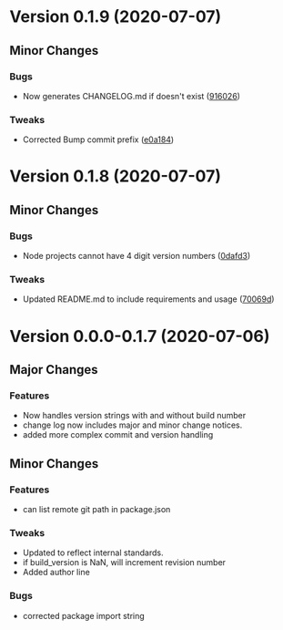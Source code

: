 # Version 0.1.9 (2020-07-07)

## Minor Changes
### Bugs
* Now generates CHANGELOG.md if doesn't exist ([916026](https://github.com/mrAllWeather/changelog-generator/commit/916026c8c32bc0424616ec20714f7af720ad6b3c))

### Tweaks
* Corrected Bump commit prefix ([e0a184](https://github.com/mrAllWeather/changelog-generator/commit/e0a184d75af326c08013e6afc57279e4493748b8))

# Version 0.1.8 (2020-07-07)

## Minor Changes
### Bugs
* Node projects cannot have 4 digit version numbers ([0dafd3](https://github.com/mrAllWeather/changelog-generator/commit/0dafd3df6d54ac35d09b9fd6cbbccede3278d31a))

### Tweaks
* Updated README.md to include requirements and usage ([70069d](https://github.com/mrAllWeather/changelog-generator/commit/70069d193ac97b74fa70ac84bb8c24ee0230e6fa))

# Version 0.0.0-0.1.7 (2020-07-06)

## Major Changes
### Features
* Now handles version strings with and without build number
* change log now includes major and minor change notices.
* added more complex commit and version handling

## Minor Changes
### Features
* can list remote git path in package.json

### Tweaks
* Updated to reflect internal standards.
* if build_version is NaN, will increment revision number
* Added author line

### Bugs
* corrected package import string
